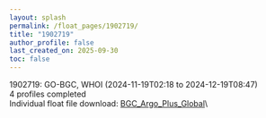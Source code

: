```yaml
---
layout: splash
permalink: /float_pages/1902719/
title: "1902719"
author_profile: false
last_created_on: 2025-09-30
toc: false
---
```

 
1902719: GO-BGC, WHOI (2024-11-19T02:18 to 2024-12-19T08:47)\
4 profiles completed\
Individual float file download: [BGC_Argo_Plus_Global](https://ftp.soest.hawaii.edu/bgc_argo_plus/Individual_Floats/outliers_removed/1902719_Sprof_processed.nc)\
